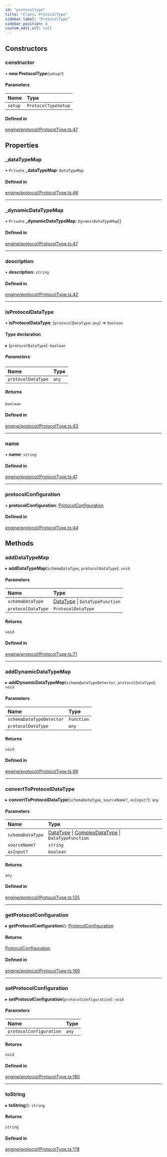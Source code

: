 ```yaml
---
id: "protocoltype"
title: "Class: ProtocolType"
sidebar_label: "ProtocolType"
sidebar_position: 0
custom_edit_url: null
---
```


## Constructors

### constructor

• **new ProtocolType**(`setup?`)

#### Parameters

| Name | Type |
| :------ | :------ |
| `setup` | `ProtocolTypeSetup` |

#### Defined in

[engine/protocol/ProtocolType.ts:47](https://github.com/Enubia/shyft/blob/da240ce/src/engine/protocol/ProtocolType.ts#L47)

## Properties

### \_dataTypeMap

• `Private` **\_dataTypeMap**: `DataTypeMap`

#### Defined in

[engine/protocol/ProtocolType.ts:46](https://github.com/Enubia/shyft/blob/da240ce/src/engine/protocol/ProtocolType.ts#L46)

___

### \_dynamicDataTypeMap

• `Private` **\_dynamicDataTypeMap**: `DynamicDataTypeMap`[]

#### Defined in

[engine/protocol/ProtocolType.ts:47](https://github.com/Enubia/shyft/blob/da240ce/src/engine/protocol/ProtocolType.ts#L47)

___

### description

• **description**: `string`

#### Defined in

[engine/protocol/ProtocolType.ts:42](https://github.com/Enubia/shyft/blob/da240ce/src/engine/protocol/ProtocolType.ts#L42)

___

### isProtocolDataType

• **isProtocolDataType**: (`protocolDataType`: `any`) => `boolean`

#### Type declaration

▸ (`protocolDataType`): `boolean`

##### Parameters

| Name | Type |
| :------ | :------ |
| `protocolDataType` | `any` |

##### Returns

`boolean`

#### Defined in

[engine/protocol/ProtocolType.ts:43](https://github.com/Enubia/shyft/blob/da240ce/src/engine/protocol/ProtocolType.ts#L43)

___

### name

• **name**: `string`

#### Defined in

[engine/protocol/ProtocolType.ts:41](https://github.com/Enubia/shyft/blob/da240ce/src/engine/protocol/ProtocolType.ts#L41)

___

### protocolConfiguration

• **protocolConfiguration**: [ProtocolConfiguration](protocolconfiguration.md)

#### Defined in

[engine/protocol/ProtocolType.ts:44](https://github.com/Enubia/shyft/blob/da240ce/src/engine/protocol/ProtocolType.ts#L44)

## Methods

### addDataTypeMap

▸ **addDataTypeMap**(`schemaDataType`, `protocolDataType`): `void`

#### Parameters

| Name | Type |
| :------ | :------ |
| `schemaDataType` | [DataType](datatype.md) \| `DataTypeFunction` |
| `protocolDataType` | `ProtocolDataType` |

#### Returns

`void`

#### Defined in

[engine/protocol/ProtocolType.ts:71](https://github.com/Enubia/shyft/blob/da240ce/src/engine/protocol/ProtocolType.ts#L71)

___

### addDynamicDataTypeMap

▸ **addDynamicDataTypeMap**(`schemaDataTypeDetector`, `protocolDataType`): `void`

#### Parameters

| Name | Type |
| :------ | :------ |
| `schemaDataTypeDetector` | `Function` |
| `protocolDataType` | `any` |

#### Returns

`void`

#### Defined in

[engine/protocol/ProtocolType.ts:98](https://github.com/Enubia/shyft/blob/da240ce/src/engine/protocol/ProtocolType.ts#L98)

___

### convertToProtocolDataType

▸ **convertToProtocolDataType**(`schemaDataType`, `sourceName?`, `asInput?`): `any`

#### Parameters

| Name | Type |
| :------ | :------ |
| `schemaDataType` | [DataType](datatype.md) \| [ComplexDataType](complexdatatype.md) \| `DataTypeFunction` |
| `sourceName?` | `string` |
| `asInput?` | `boolean` |

#### Returns

`any`

#### Defined in

[engine/protocol/ProtocolType.ts:125](https://github.com/Enubia/shyft/blob/da240ce/src/engine/protocol/ProtocolType.ts#L125)

___

### getProtocolConfiguration

▸ **getProtocolConfiguration**(): [ProtocolConfiguration](protocolconfiguration.md)

#### Returns

[ProtocolConfiguration](protocolconfiguration.md)

#### Defined in

[engine/protocol/ProtocolType.ts:169](https://github.com/Enubia/shyft/blob/da240ce/src/engine/protocol/ProtocolType.ts#L169)

___

### setProtocolConfiguration

▸ **setProtocolConfiguration**(`protocolConfiguration`): `void`

#### Parameters

| Name | Type |
| :------ | :------ |
| `protocolConfiguration` | `any` |

#### Returns

`void`

#### Defined in

[engine/protocol/ProtocolType.ts:160](https://github.com/Enubia/shyft/blob/da240ce/src/engine/protocol/ProtocolType.ts#L160)

___

### toString

▸ **toString**(): `string`

#### Returns

`string`

#### Defined in

[engine/protocol/ProtocolType.ts:178](https://github.com/Enubia/shyft/blob/da240ce/src/engine/protocol/ProtocolType.ts#L178)
